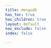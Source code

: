 ```yaml
---
title: mongodb
has_toc: true
has_children: true
layout: default
nav_exclude: false
index: false

---
```

